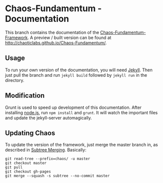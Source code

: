 Chaos-Fundamentum - Documentation
=================================

This branch contains the documentation of the [Chaos-Fundamentum-Framework](https://github.com/chaoticlabs/Chaos-Fundamentum). A preview / built version can be found at http://chaoticlabs.github.io/Chaos-Fundamentum/.

Usage
-----

To run your own version of the documentation, you will need [Jekyll](http://jekyllrb.com/). Then just pull the branch and run `jekyll build` followed by `jekyll run` in the directory.

Modification
------------

Grunt is used to speed up development of this documentation. After installing [node.js](http://nodejs.org/), run `npm install` and `grunt`. It will watch the important files and update the jekyll-server automagically.

Updating Chaos
--------------

To update the version of the framework, just merge the master branch in, as described in [Subtree Merging](http://git-scm.com/book/ch6-7.html). Basically:
```Shell
git read-tree --prefix=chaos/ -u master
git checkout master
git pull
git checkout gh-pages
git merge --squash -s subtree --no-commit master
```
